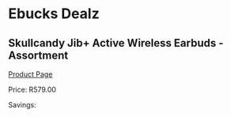
# Ebucks Dealz
## Skullcandy Jib+ Active Wireless Earbuds - Assortment
[Product Page](https://www.ebucks.com/web/shop/productSelected.do?prodId=1020125756&catId=1048640943)

Price: R579.00

Savings: 


	